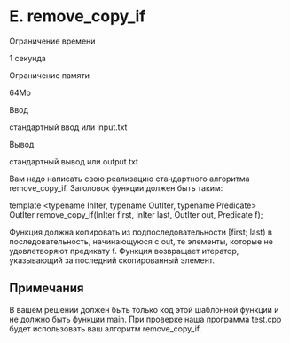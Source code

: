 E. remove\_copy\_if
===================

Ограничение времени

1 секунда

Ограничение памяти

64Mb

Ввод

стандартный ввод или input.txt

Вывод

стандартный вывод или output.txt

Вам надо написать свою реализацию стандартного алгоритма remove\_copy\_if. Заголовок функции должен быть таким:

template <typename InIter, typename OutIter, typename Predicate>  
OutIter remove\_copy\_if(InIter first, InIter last, OutIter out, Predicate f);

Функция должна копировать из подпоследовательности \[first; last) в последовательность, начинающуюся с out, те элементы, которые не удовлетворяют предикату f. Функция возвращает итератор, указывающий за последний скопированный элемент.

Примечания
----------

В вашем решении должен быть только код этой шаблонной функции и не должно быть функции main. При проверке наша программа test.cpp будет использовать ваш алгоритм remove\_copy\_if.